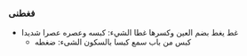
### فغطنى

-   غط يغط بضم العين وكسرها غطا الشيء: كبسه وعصره عصرا شديدا
    -   كبس من باب سمع كبسا بالسكون الشىء: ضغطه


